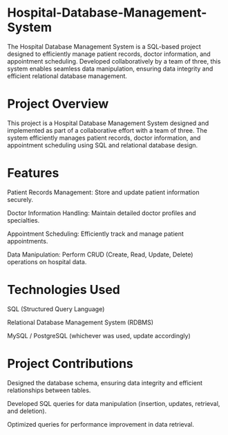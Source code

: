 # Hospital-Database-Management-System
The Hospital Database Management System is a SQL-based project designed to efficiently manage patient records, doctor information, and appointment scheduling. Developed collaboratively by a team of three, this system enables seamless data manipulation, ensuring data integrity and efficient relational database management.

# Project Overview #

This project is a Hospital Database Management System designed and implemented as part of a collaborative effort with a team of three. The system efficiently manages patient records, doctor information, and appointment scheduling using SQL and relational database design.

# Features #

Patient Records Management: Store and update patient information securely.

Doctor Information Handling: Maintain detailed doctor profiles and specialties.

Appointment Scheduling: Efficiently track and manage patient appointments.

Data Manipulation: Perform CRUD (Create, Read, Update, Delete) operations on hospital data.

# Technologies Used #

SQL (Structured Query Language)

Relational Database Management System (RDBMS)

MySQL / PostgreSQL (whichever was used, update accordingly)

# Project Contributions #

Designed the database schema, ensuring data integrity and efficient relationships between tables.

Developed SQL queries for data manipulation (insertion, updates, retrieval, and deletion).

Optimized queries for performance improvement in data retrieval.
